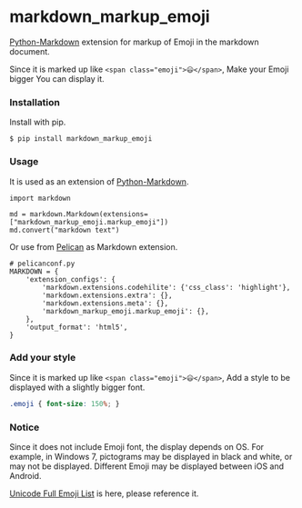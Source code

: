 # markdown_markup_emoji

[Python-Markdown][] extension for markup of Emoji in the markdown document.

Since it is marked up like `<span class="emoji">😃</span>`,
Make your Emoji bigger You can display it.

### Installation

Install with pip.

```
$ pip install markdown_markup_emoji
```

### Usage

It is used as an extension of [Python-Markdown][].

```.python
import markdown

md = markdown.Markdown(extensions=["markdown_markup_emoji.markup_emoji"])
md.convert("markdown text")
```

Or use from [Pelican][] as Markdown extension.

```.python
# pelicanconf.py
MARKDOWN = {
    'extension_configs': {
        'markdown.extensions.codehilite': {'css_class': 'highlight'},
        'markdown.extensions.extra': {},
        'markdown.extensions.meta': {},
        'markdown_markup_emoji.markup_emoji': {},
    },
    'output_format': 'html5',
}
```

### Add your style

Since it is marked up like `<span class="emoji">😃</span>`,
Add a style to be displayed with a slightly bigger font.

```.css
.emoji { font-size: 150%; }
```

### Notice

Since it does not include Emoji font, the display depends on OS.
For example, in Windows 7, pictograms may be displayed in black and white,
or may not be displayed.
Different Emoji may be displayed between iOS and Android.

[Unicode Full Emoji List][EmojiList] is here, please reference it.

[Python-Markdown]: https://github.com/Python-Markdown/markdown "Python-Markdown"
[Pelican]: https://blog.getpelican.com/ "Pelican Static Site Generator"
[EmojiList]: https://unicode.org/emoji/charts/full-emoji-list.html "Emoji List"
